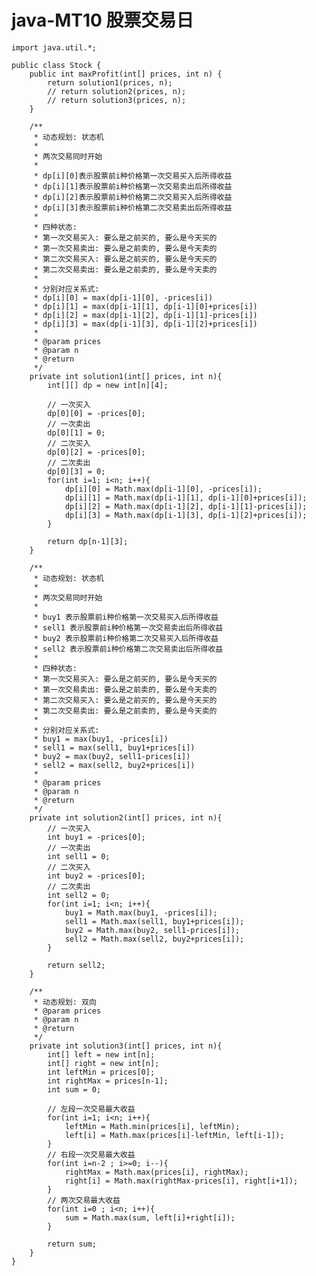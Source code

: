# java-MT10 股票交易日


    import java.util.*;
    
    public class Stock {
        public int maxProfit(int[] prices, int n) {
            return solution1(prices, n);
            // return solution2(prices, n);
            // return solution3(prices, n);
        }
    
        /**
         * 动态规划: 状态机
         *
         * 两次交易同时开始
         *
         * dp[i][0]表示股票前i种价格第一次交易买入后所得收益
         * dp[i][1]表示股票前i种价格第一次交易卖出后所得收益
         * dp[i][2]表示股票前i种价格第二次交易买入后所得收益
         * dp[i][3]表示股票前i种价格第二次交易卖出后所得收益
         *
         * 四种状态:
         * 第一次交易买入: 要么是之前买的, 要么是今天买的
         * 第一次交易卖出: 要么是之前卖的, 要么是今天卖的
         * 第二次交易买入: 要么是之前买的, 要么是今天买的
         * 第二次交易卖出: 要么是之前卖的, 要么是今天卖的
         *
         * 分别对应关系式:
         * dp[i][0] = max(dp[i-1][0], -prices[i])
         * dp[i][1] = max(dp[i-1][1], dp[i-1][0]+prices[i])
         * dp[i][2] = max(dp[i-1][2], dp[i-1][1]-prices[i])
         * dp[i][3] = max(dp[i-1][3], dp[i-1][2]+prices[i])
         *
         * @param prices
         * @param n
         * @return
         */
        private int solution1(int[] prices, int n){
            int[][] dp = new int[n][4];
    
            // 一次买入
            dp[0][0] = -prices[0];
            // 一次卖出
            dp[0][1] = 0;
            // 二次买入
            dp[0][2] = -prices[0];
            // 二次卖出
            dp[0][3] = 0;
            for(int i=1; i<n; i++){
                dp[i][0] = Math.max(dp[i-1][0], -prices[i]);
                dp[i][1] = Math.max(dp[i-1][1], dp[i-1][0]+prices[i]);
                dp[i][2] = Math.max(dp[i-1][2], dp[i-1][1]-prices[i]);
                dp[i][3] = Math.max(dp[i-1][3], dp[i-1][2]+prices[i]);
            }
    
            return dp[n-1][3];
        }
    
        /**
         * 动态规划: 状态机
         *
         * 两次交易同时开始
         *
         * buy1 表示股票前i种价格第一次交易买入后所得收益
         * sell1 表示股票前i种价格第一次交易卖出后所得收益
         * buy2 表示股票前i种价格第二次交易买入后所得收益
         * sell2 表示股票前i种价格第二次交易卖出后所得收益
         *
         * 四种状态:
         * 第一次交易买入: 要么是之前买的, 要么是今天买的
         * 第一次交易卖出: 要么是之前卖的, 要么是今天卖的
         * 第二次交易买入: 要么是之前买的, 要么是今天买的
         * 第二次交易卖出: 要么是之前卖的, 要么是今天卖的
         *
         * 分别对应关系式:
         * buy1 = max(buy1, -prices[i])
         * sell1 = max(sell1, buy1+prices[i])
         * buy2 = max(buy2, sell1-prices[i])
         * sell2 = max(sell2, buy2+prices[i])
         *
         * @param prices
         * @param n
         * @return
         */
        private int solution2(int[] prices, int n){
            // 一次买入
            int buy1 = -prices[0];
            // 一次卖出
            int sell1 = 0;
            // 二次买入
            int buy2 = -prices[0];
            // 二次卖出
            int sell2 = 0;
            for(int i=1; i<n; i++){
                buy1 = Math.max(buy1, -prices[i]);
                sell1 = Math.max(sell1, buy1+prices[i]);
                buy2 = Math.max(buy2, sell1-prices[i]);
                sell2 = Math.max(sell2, buy2+prices[i]);
            }
    
            return sell2;
        }
    
        /**
         * 动态规划: 双向
         * @param prices
         * @param n
         * @return
         */
        private int solution3(int[] prices, int n){
            int[] left = new int[n];
            int[] right = new int[n];
            int leftMin = prices[0];
            int rightMax = prices[n-1];
            int sum = 0;
            
            // 左段一次交易最大收益
            for(int i=1; i<n; i++){
                leftMin = Math.min(prices[i], leftMin);
                left[i] = Math.max(prices[i]-leftMin, left[i-1]);
            }
            // 右段一次交易最大收益
            for(int i=n-2 ; i>=0; i--){
                rightMax = Math.max(prices[i], rightMax);
                right[i] = Math.max(rightMax-prices[i], right[i+1]);
            }
            // 两次交易最大收益
            for(int i=0 ; i<n; i++){
                sum = Math.max(sum, left[i]+right[i]);
            }
    
            return sum;
        }
    }

  

